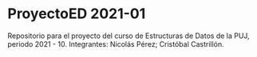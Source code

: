 # ProyectoED 2021-01
Repositorio para el proyecto del curso de Estructuras de Datos de la PUJ, periodo 2021 - 10. Integrantes: Nicolás Pérez; Cristóbal Castrillón.
